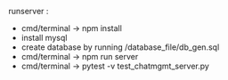runserver : 
- cmd/terminal -> npm install
- install mysql
- create database by running /database_file/db_gen.sql
- cmd/terminal -> npm run server
- cmd/terminal -> pytest -v test_chatmgmt_server.py

